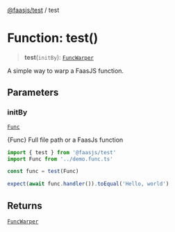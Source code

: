 [@faasjs/test](../README.md) / test

# Function: test()

> **test**(`initBy`): [`FuncWarper`](../classes/FuncWarper.md)

A simple way to warp a FaasJS function.

## Parameters

### initBy

[`Func`](../classes/Func.md)

{Func} Full file path or a FaasJs function

```ts
import { test } from '@faasjs/test'
import Func from '../demo.func.ts'

const func = test(Func)

expect(await func.handler()).toEqual('Hello, world')
```

## Returns

[`FuncWarper`](../classes/FuncWarper.md)
